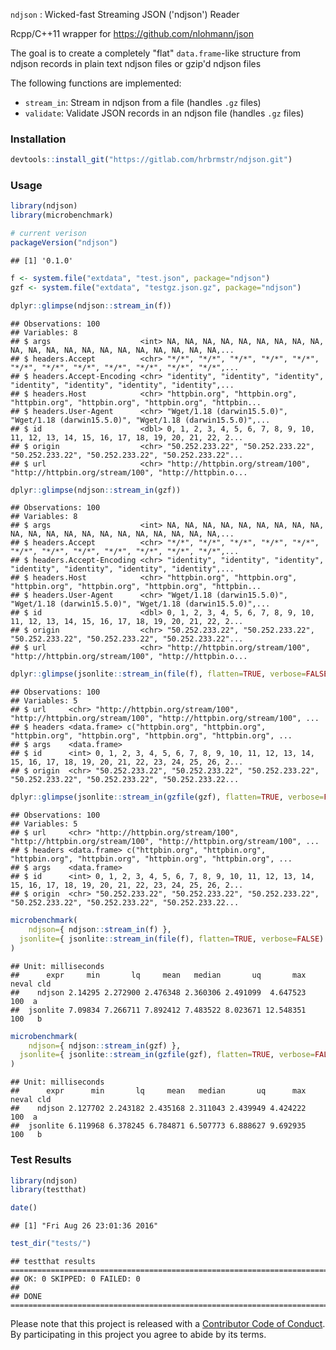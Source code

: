 
`ndjson` : Wicked-fast Streaming JSON ('ndjson') Reader

Rcpp/C++11 wrapper for <https://github.com/nlohmann/json>

The goal is to create a completely "flat" `data.frame`-like structure from ndjson records in plain text ndjson files or gzip'd ndjson files

The following functions are implemented:

-   `stream_in`: Stream in ndjson from a file (handles `.gz` files)
-   `validate`: Validate JSON records in an ndjson file (handles `.gz` files)

### Installation

``` r
devtools::install_git("https://gitlab.com/hrbrmstr/ndjson.git")
```

### Usage

``` r
library(ndjson)
library(microbenchmark)

# current verison
packageVersion("ndjson")
```

    ## [1] '0.1.0'

``` r
f <- system.file("extdata", "test.json", package="ndjson")
gzf <- system.file("extdata", "testgz.json.gz", package="ndjson")

dplyr::glimpse(ndjson::stream_in(f))
```

    ## Observations: 100
    ## Variables: 8
    ## $ args                    <int> NA, NA, NA, NA, NA, NA, NA, NA, NA, NA, NA, NA, NA, NA, NA, NA, NA, NA, NA, NA, NA,...
    ## $ headers.Accept          <chr> "*/*", "*/*", "*/*", "*/*", "*/*", "*/*", "*/*", "*/*", "*/*", "*/*", "*/*", "*/*",...
    ## $ headers.Accept-Encoding <chr> "identity", "identity", "identity", "identity", "identity", "identity", "identity",...
    ## $ headers.Host            <chr> "httpbin.org", "httpbin.org", "httpbin.org", "httpbin.org", "httpbin.org", "httpbin...
    ## $ headers.User-Agent      <chr> "Wget/1.18 (darwin15.5.0)", "Wget/1.18 (darwin15.5.0)", "Wget/1.18 (darwin15.5.0)",...
    ## $ id                      <dbl> 0, 1, 2, 3, 4, 5, 6, 7, 8, 9, 10, 11, 12, 13, 14, 15, 16, 17, 18, 19, 20, 21, 22, 2...
    ## $ origin                  <chr> "50.252.233.22", "50.252.233.22", "50.252.233.22", "50.252.233.22", "50.252.233.22"...
    ## $ url                     <chr> "http://httpbin.org/stream/100", "http://httpbin.org/stream/100", "http://httpbin.o...

``` r
dplyr::glimpse(ndjson::stream_in(gzf))
```

    ## Observations: 100
    ## Variables: 8
    ## $ args                    <int> NA, NA, NA, NA, NA, NA, NA, NA, NA, NA, NA, NA, NA, NA, NA, NA, NA, NA, NA, NA, NA,...
    ## $ headers.Accept          <chr> "*/*", "*/*", "*/*", "*/*", "*/*", "*/*", "*/*", "*/*", "*/*", "*/*", "*/*", "*/*",...
    ## $ headers.Accept-Encoding <chr> "identity", "identity", "identity", "identity", "identity", "identity", "identity",...
    ## $ headers.Host            <chr> "httpbin.org", "httpbin.org", "httpbin.org", "httpbin.org", "httpbin.org", "httpbin...
    ## $ headers.User-Agent      <chr> "Wget/1.18 (darwin15.5.0)", "Wget/1.18 (darwin15.5.0)", "Wget/1.18 (darwin15.5.0)",...
    ## $ id                      <dbl> 0, 1, 2, 3, 4, 5, 6, 7, 8, 9, 10, 11, 12, 13, 14, 15, 16, 17, 18, 19, 20, 21, 22, 2...
    ## $ origin                  <chr> "50.252.233.22", "50.252.233.22", "50.252.233.22", "50.252.233.22", "50.252.233.22"...
    ## $ url                     <chr> "http://httpbin.org/stream/100", "http://httpbin.org/stream/100", "http://httpbin.o...

``` r
dplyr::glimpse(jsonlite::stream_in(file(f), flatten=TRUE, verbose=FALSE))
```

    ## Observations: 100
    ## Variables: 5
    ## $ url     <chr> "http://httpbin.org/stream/100", "http://httpbin.org/stream/100", "http://httpbin.org/stream/100", ...
    ## $ headers <data.frame> c("httpbin.org", "httpbin.org", "httpbin.org", "httpbin.org", "httpbin.org", "httpbin.org", ...
    ## $ args    <data.frame> 
    ## $ id      <int> 0, 1, 2, 3, 4, 5, 6, 7, 8, 9, 10, 11, 12, 13, 14, 15, 16, 17, 18, 19, 20, 21, 22, 23, 24, 25, 26, 2...
    ## $ origin  <chr> "50.252.233.22", "50.252.233.22", "50.252.233.22", "50.252.233.22", "50.252.233.22", "50.252.233.22...

``` r
dplyr::glimpse(jsonlite::stream_in(gzfile(gzf), flatten=TRUE, verbose=FALSE))
```

    ## Observations: 100
    ## Variables: 5
    ## $ url     <chr> "http://httpbin.org/stream/100", "http://httpbin.org/stream/100", "http://httpbin.org/stream/100", ...
    ## $ headers <data.frame> c("httpbin.org", "httpbin.org", "httpbin.org", "httpbin.org", "httpbin.org", "httpbin.org", ...
    ## $ args    <data.frame> 
    ## $ id      <int> 0, 1, 2, 3, 4, 5, 6, 7, 8, 9, 10, 11, 12, 13, 14, 15, 16, 17, 18, 19, 20, 21, 22, 23, 24, 25, 26, 2...
    ## $ origin  <chr> "50.252.233.22", "50.252.233.22", "50.252.233.22", "50.252.233.22", "50.252.233.22", "50.252.233.22...

``` r
microbenchmark(
    ndjson={ ndjson::stream_in(f) },
  jsonlite={ jsonlite::stream_in(file(f), flatten=TRUE, verbose=FALSE) }
)
```

    ## Unit: milliseconds
    ##      expr     min       lq     mean   median       uq       max neval cld
    ##    ndjson 2.14295 2.272900 2.476348 2.360306 2.491099  4.647523   100  a 
    ##  jsonlite 7.09834 7.266711 7.892412 7.483522 8.023671 12.548351   100   b

``` r
microbenchmark(
    ndjson={ ndjson::stream_in(gzf) },
  jsonlite={ jsonlite::stream_in(gzfile(gzf), flatten=TRUE, verbose=FALSE) }
)
```

    ## Unit: milliseconds
    ##      expr      min       lq     mean   median       uq      max neval cld
    ##    ndjson 2.127702 2.243182 2.435168 2.311043 2.439949 4.424222   100  a 
    ##  jsonlite 6.119968 6.378245 6.784871 6.507773 6.888627 9.692935   100   b

### Test Results

``` r
library(ndjson)
library(testthat)

date()
```

    ## [1] "Fri Aug 26 23:01:36 2016"

``` r
test_dir("tests/")
```

    ## testthat results ========================================================================================================
    ## OK: 0 SKIPPED: 0 FAILED: 0
    ## 
    ## DONE ===================================================================================================================

Please note that this project is released with a [Contributor Code of Conduct](CONDUCT.md). By participating in this project you agree to abide by its terms.

